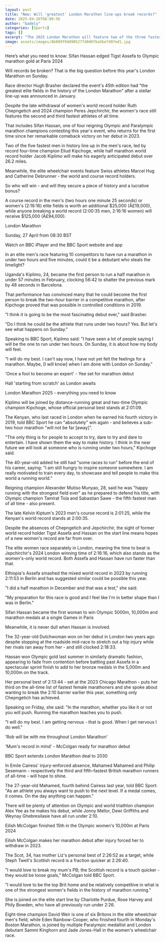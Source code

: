 ```yaml
---
layout: post
title: "New: Will 'greatest' London Marathon line-ups break records?"
date: 2025-04-26T08:09:56
author: "badely"
categories: [Sports]
tags: []
excerpt: "The 2025 London Marathon will feature two of the three fastest women and two of the five fastest men in history - but will world records be broken on "
image: assets/images/8b889f948905277d0d6fba3be7d97ed1.jpg
---
```


Here’s what you need to know: Sifan Hassan edged Tigst Assefa to Olympic marathon gold at Paris 2024

Will records be broken? That is the big question before this year's London Marathon on Sunday.

Race director Hugh Brasher declared the event's 45th edition had "the greatest elite fields in the history of the London Marathon" after a stellar line-up was announced in January.

Despite the late withdrawal of women's world record holder Ruth Chepngetich and 2024 champion Peres Jepchirchir, the women's race still features the second and third fastest athletes of all time.

That includes Sifan Hassan, one of four reigning Olympic and Paralympic marathon champions contesting this year's event, who returns for the first time since her remarkable comeback victory on her debut in 2023.

Two of the five fastest men in history line up in the men's race, led by record four-time champion Eliud Kipchoge, while half marathon world record holder Jacob Kiplimo will make his eagerly anticipated debut over 26.2 miles. 

Meanwhile, the elite wheelchair events feature Swiss athletes Marcel Hug and Catherine Debrunner - the world and course record holders.

So who will win - and will they secure a piece of history and a lucrative bonus?

A course record in the men's (two hours one minute 25 seconds) or women's (2:16:16) elite fields is worth an additional $25,000 (Â£19,000), while anyone breaking a world record (2:00:35 men, 2:16:16 women) will receive $125,000 (Â£94,000).

London Marathon

Sunday, 27 April from 08:30 BST

Watch on BBC iPlayer and the BBC Sport website and app

In an elite men's race featuring 10 competitors to have run a marathon in under two hours and five minutes, could it be a debutant who steals the limelight? 

Uganda's Kiplimo, 24, became the first person to run a half marathon in under 57 minutes in February, clocking 56:42 to shatter the previous mark by 48 seconds in Barcelona.

That performance has convinced many that he could become the first person to break the two-hour barrier in a competitive marathon, after Kipchoge proved that was possible in controlled conditions in 2019. 

"I think it is going to be the most fascinating debut ever," said Brasher.

"Do I think he could be the athlete that runs under two hours? Yes. But let's see what happens on Sunday."

Speaking to BBC Sport, Kiplimo said: "I have seen a lot of people saying I will be the one to run under two hours. On Sunday, it is about how my body will feel. 

"I will do my best. I can't say now, I have not yet felt the feelings for a marathon. Maybe, [I will know] when I am done with London on Sunday."

'Once a fool to become an expert' - Yee set for marathon debut

Hall 'starting from scratch' as London  awaits

London Marathon 2025 - everything you need to know

Kiplimo will be joined by distance-running great and two-time Olympic champion Kipchoge, whose official personal best stands at 2:01:09.

The Kenyan, who last raced in London when he earned his fourth victory in 2019, told BBC Sport he can "absolutely" win again - and believes a sub-two hour marathon "will not be far [away]".

"The only thing is for people to accept to try, dare to try and dare to entertain. I have shown them the way to make history. I think in the near future we will look at someone who is running under two hours," Kipchoge said.

The 40-year-old added he still had "some races to run" before the end of his career, saying: "I am still hungry to inspire someone somewhere. I am really motivated to train every day, to showcase and tell people to make this world a running world."

Reigning champion Alexander Mutiso Munyao, 28, said he was "happy running with the strongest field ever" as he prepared to defend his title, with Olympic champion Tamirat Tola and Sabastian Sawe - the fifth fastest man of all time -  also present.

The late Kelvin Kiptum's 2023 men's course record is 2:01:25, while the Kenyan's world record stands at 2:00:35.

Despite the absences of Chepngetich and Jepchirchir, the sight of former world record holder Tigst Assefa and Hassan on the start line means hopes of a new women's record are far from over.

The elite women race separately in London, meaning the time to beat is Jepchirchir's 2024 London winning time of 2:16:16, which also stands as the women's-only world record. Both Assefa and Hassan have run faster than that.

Ethiopia's Assefa smashed the mixed world record in 2023 by running 2:11:53 in Berlin and has suggested similar could be possible this year.

"I did a half marathon in December and that was a test," she said.

"My preparation for this race is good and I feel like I'm in better shape than I was in Berlin."

Sifan Hassan became the first woman to win Olympic 5000m, 10,000m and marathon medals at a single Games in Paris

Meanwhile, it is never dull when Hassan is involved.

The 32-year-old Dutchwoman won on her debut in London two years ago despite stopping at the roadside mid-race to stretch out a hip injury while her rivals ran away from her - and still clocked 2:18:33.

Hassan won Olympic gold last summer in similarly dramatic fashion, appearing to fade from contention before battling past Assefa in a spectacular sprint finish to add to her bronze medals in the 5,000m and 10,000m on the track.

Her personal best of 2:13:44 - set at the 2023 Chicago Marathon - puts her third on the all-time list of fastest female marathoners and she spoke about wanting to break the 2:10 barrier earlier this year, something only Chepngetich has achieved.

Speaking on Friday, she said: "In the marathon, whether you like it or not you will push.  Running the marathon teaches you to push. 

"I will do my best. I am getting nervous - that is good. When I get nervous I do well."

'Rob will be with me throughout London Marathon'

'Mum's record in mind' - McColgan ready for marathon debut

BBC Sport extends London Marathon deal to 2030

In Emile Cairess' injury-enforced absence, Mahamed Mahamed and Philip Sesemann - respectively the third and fifth-fastest British marathon runners of all-time - will hope to shine.

The 27-year-old Mahamed, fourth behind Cairess last year, told BBC Sport: "As an athlete you always want to push to the next level. If a medal comes, it comes. On the day anything can happen."

There will be plenty of attention on Olympic and world triathlon champion Alex Yee as he makes his debut, while Jonny Mellor, Dewi Griffiths and Weynay Ghebresilasie have all run under 2:10.

Eilish McColgan finished 15th in the Olympic women's 10,000m at Paris 2024

Eilish McColgan makes her marathon debut after injury forced her to withdraw in 2023.

The Scot, 34, has mother Liz's personal best of 2:26:52 as a target, while Steph Twell's Scottish record is a fraction quicker at 2:26:40.

"I would love to break my mum's PB; the Scottish record is a touch quicker - they would be loose goals," McColgan told BBC Sport.

"I would love to be the top Brit home and be relatively competitive in what is one of the strongest women's fields in the history of marathon running."

She is joined on the elite start line by Charlotte Purdue, Rose Harvey and Phily Bowden, who have all previously run under 2:26.

Eight-time champion David Weir is one of six Britons in the elite wheelchair men's field, while Eden Rainbow-Cooper, who finished fourth in Monday's Boston Marathon, is joined by multiple Paralympic medallist and London debutant Sammi Kinghorn and Jade Jones-Hall in the women's wheelchair race.

